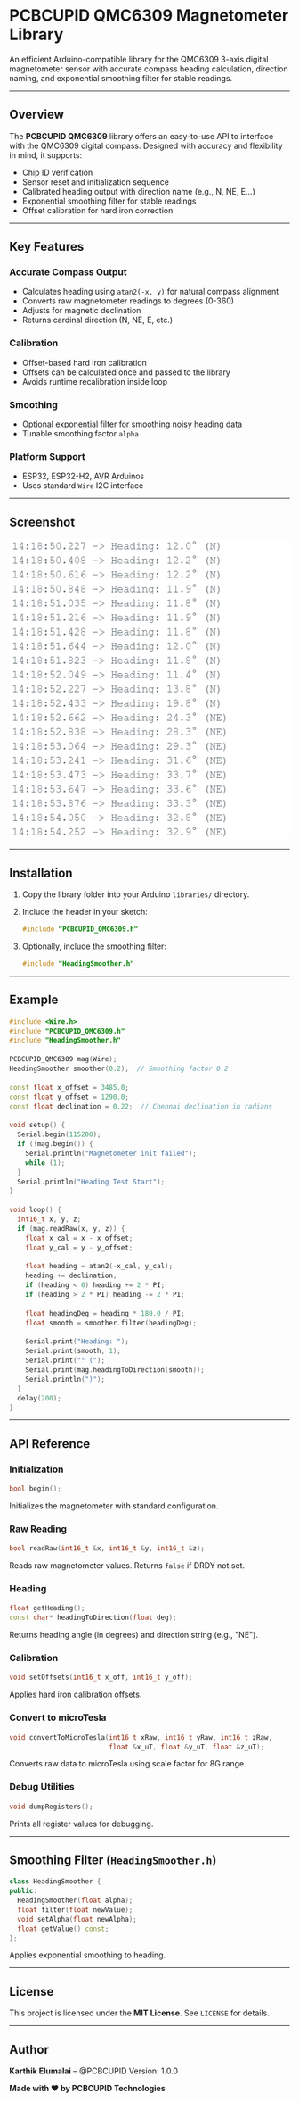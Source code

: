 # PCBCUPID QMC6309 Magnetometer Library

An efficient Arduino-compatible library for the QMC6309 3-axis digital magnetometer sensor with accurate compass heading calculation, direction naming, and exponential smoothing filter for stable readings.

---

## Overview

The **PCBCUPID QMC6309** library offers an easy-to-use API to interface with the QMC6309 digital compass. Designed with accuracy and flexibility in mind, it supports:

* Chip ID verification
* Sensor reset and initialization sequence
* Calibrated heading output with direction name (e.g., N, NE, E...)
* Exponential smoothing filter for stable readings
* Offset calibration for hard iron correction

---

## Key Features

### Accurate Compass Output

* Calculates heading using `atan2(-x, y)` for natural compass alignment
* Converts raw magnetometer readings to degrees (0-360)
* Adjusts for magnetic declination
* Returns cardinal direction (N, NE, E, etc.)

### Calibration

* Offset-based hard iron calibration
* Offsets can be calculated once and passed to the library
* Avoids runtime recalibration inside loop

### Smoothing

* Optional exponential filter for smoothing noisy heading data
* Tunable smoothing factor `alpha`

### Platform Support

* ESP32, ESP32-H2, AVR Arduinos
* Uses standard `Wire` I2C interface

---

## Screenshot

![QMC6309_Serialmonitor_output](image.png)

---

## Installation

1. Copy the library folder into your Arduino `libraries/` directory.
2. Include the header in your sketch:

   ```cpp
   #include "PCBCUPID_QMC6309.h"
   ```
3. Optionally, include the smoothing filter:

   ```cpp
   #include "HeadingSmoother.h"
   ```

---

## Example

```cpp
#include <Wire.h>
#include "PCBCUPID_QMC6309.h"
#include "HeadingSmoother.h"

PCBCUPID_QMC6309 mag(Wire);
HeadingSmoother smoother(0.2);  // Smoothing factor 0.2

const float x_offset = 3485.0;
const float y_offset = 1290.0;
const float declination = 0.22;  // Chennai declination in radians

void setup() {
  Serial.begin(115200);
  if (!mag.begin()) {
    Serial.println("Magnetometer init failed");
    while (1);
  }
  Serial.println("Heading Test Start");
}

void loop() {
  int16_t x, y, z;
  if (mag.readRaw(x, y, z)) {
    float x_cal = x - x_offset;
    float y_cal = y - y_offset;

    float heading = atan2(-x_cal, y_cal);
    heading += declination;
    if (heading < 0) heading += 2 * PI;
    if (heading > 2 * PI) heading -= 2 * PI;

    float headingDeg = heading * 180.0 / PI;
    float smooth = smoother.filter(headingDeg);

    Serial.print("Heading: ");
    Serial.print(smooth, 1);
    Serial.print("° (");
    Serial.print(mag.headingToDirection(smooth));
    Serial.println(")");
  }
  delay(200);
}
```

---

## API Reference

### Initialization

```cpp
bool begin();
```

Initializes the magnetometer with standard configuration.

### Raw Reading

```cpp
bool readRaw(int16_t &x, int16_t &y, int16_t &z);
```

Reads raw magnetometer values. Returns `false` if DRDY not set.

### Heading

```cpp
float getHeading();
const char* headingToDirection(float deg);
```

Returns heading angle (in degrees) and direction string (e.g., "NE").

### Calibration

```cpp
void setOffsets(int16_t x_off, int16_t y_off);
```

Applies hard iron calibration offsets.

### Convert to microTesla

```cpp
void convertToMicroTesla(int16_t xRaw, int16_t yRaw, int16_t zRaw,
                         float &x_uT, float &y_uT, float &z_uT);
```

Converts raw data to microTesla using scale factor for 8G range.

### Debug Utilities

```cpp
void dumpRegisters();
```

Prints all register values for debugging.

---

## Smoothing Filter (`HeadingSmoother.h`)

```cpp
class HeadingSmoother {
public:
  HeadingSmoother(float alpha);
  float filter(float newValue);
  void setAlpha(float newAlpha);
  float getValue() const;
};
```

Applies exponential smoothing to heading.

---

## License

This project is licensed under the **MIT License**. See `LICENSE` for details.

---

## Author

**Karthik Elumalai** – @PCBCUPID
Version: 1.0.0

**Made with ❤️ by PCBCUPID Technologies**
